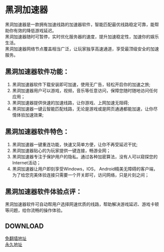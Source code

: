 # 黑洞加速器

黑洞加速器是一款拥有加速线路的加速器软件，智能匹配最优线路稳定可靠，能帮助你有效的降低游戏延迟。  
黑洞加速器随时可暂停，实时优化服务器的速度，提升加速稳定性，加速你的娱乐生活。  
黑洞加速器网络节点覆盖相当广泛，让玩家独享高速通道，享受最顶级安全的加速服务。

## 黑洞加速器软件功能：
1. 黑洞加速器软件下载安装即可加速，使用无广告，轻松开启你的加速之旅;
2. 黑洞加速器用户可以游戏，视频，音乐等任意访问，保障您随时随地访问任何应用；
3. 黑洞加速器提供快速的加速线路，让你游戏、上网加速无阻碍;
4. 黑洞加速器一键云智能匹配线路，无论是游戏或是网页通通都能加速，让你尽情体验加速效果;
 

## 黑洞加速器软件特色：
1. 黑洞加速器一键重连功能，快速又简单方便，让你不再受延迟干扰;
2. 黑洞加速器贴心的为玩家提供一键连接，畅游全网；
3. 黑洞加速器专注于保护用户的隐私。通过各种加密算法，没有人可以窥探您的Internet活动；
4. 黑洞加速器让用户即刻享受Windows，IOS， Android精美无障碍的客户端，为了给您完美体验连接只需要一个开关即可，访问网络，只是片刻之间；
 

## 黑洞加速器软件体验点评：
黑洞加速器软件可自动帮用户选择网速优质的线路，帮助解决游戏延迟、游戏卡顿等问题，给你流畅的操作体验。

## DOWNLOAD
[免翻墙地址](https://lightyearapp.live/?invite_code=JJq7YD6qo4B)  
[永久地址](https://lightyearvpn.com/?invite_code=JJq7YD6qo4B)
